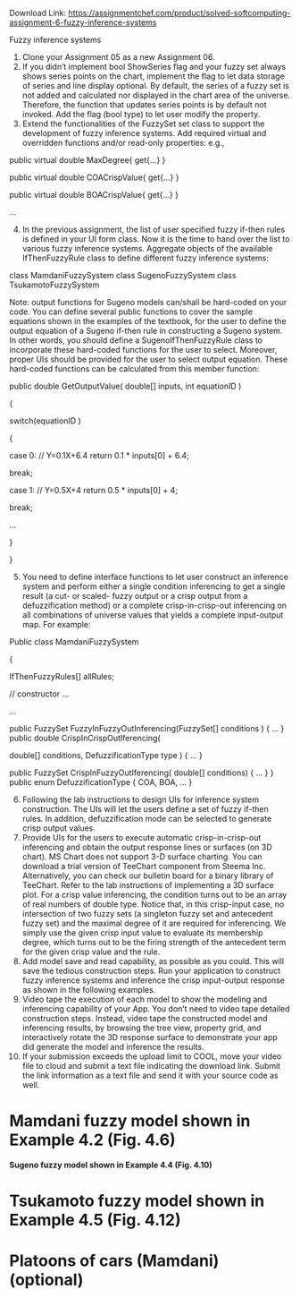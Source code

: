 Download Link: https://assignmentchef.com/product/solved-softcomputing-assignment-6-fuzzy-inference-systems
<br>



Fuzzy inference systems

<ol>

 <li>Clone your Assignment 05 as a new Assignment 06.</li>

 <li>If you didn’t implement bool ShowSeries flag and your fuzzy set always shows series points on the chart, implement the flag to let data storage of series and line display optional. By default, the series of a fuzzy set is not added and calculated nor displayed in the chart area of the universe. Therefore, the function that updates series points is by default not invoked. Add the flag (bool type) to let user modify the property.</li>

 <li>Extend the functionalities of the FuzzySet set class to support the development of fuzzy inference systems. Add required virtual and overridden functions and/or read-only properties: e.g.,</li>

</ol>

public virtual double MaxDegree{ get{…} }

public virtual double COACrispValue{ get{…} }

public virtual double BOACrispValue{ get{…} }

…




<ol start="4">

 <li>In the previous assignment, the list of user specified fuzzy if-then rules is defined in your UI form class. Now it is the time to hand over the list to various fuzzy inference systems. Aggregate objects of the available IfThenFuzzyRule class to define different fuzzy inference systems:</li>

</ol>

class MamdaniFuzzySystem  class SugenoFuzzySystem  class TsukamotoFuzzySystem

Note: output functions for Sugeno models can/shall be hard-coded on your code. You can define several public functions to cover the sample equations shown in the examples of the textbook, for the user to define the output equation of a Sugeno if-then rule in constructing a Sugeno system. In other words, you should define a SugenoIfThenFuzzyRule class to incorporate these hard-coded functions for the user to select. Moreover, proper UIs should be provided for the user to select output equation. These hard-coded functions can be calculated from this member function:




public double GetOutputValue( double[] inputs, int equationID )

{

switch(equationID )

{

case 0:  // Y=0.1X+6.4             return 0.1 * inputs[0] + 6.4;

break;

case 1: // Y=0.5X+4                return 0.5 * inputs[0] + 4;

break;

…

}

}




<ol start="5">

 <li>You need to define interface functions to let user construct an inference system and perform either a single condition inferencing to get a single result (a cut- or scaled- fuzzy output or a crisp output from a defuzzification method) or a complete crisp-in-crisp-out inferencing on all combinations of universe values that yields a complete input-output map. For example:</li>

</ol>




Public class MamdaniFuzzySystem

{

IfThenFuzzyRules[] allRules;

// constructor …

…

public FuzzySet FuzzyInFuzzyOutInferencing(FuzzySet[] conditions ) { … }  public double CrispInCrispOutIferencing(

double[] conditions, DefuzzificationType type ) { … }

public FuzzySet CrispInFuzzyOutIferencing( double[] conditions) { … } }  public enum DefuzzificationType { COA, BOA, … }

<ol start="6">

 <li>Following the lab instructions to design UIs for inference system construction. The UIs will let the users define a set of fuzzy if-then rules. In addition, defuzzification mode can be selected to generate crisp output values.</li>

 <li>Provide UIs for the users to execute automatic crisp-in-crisp-out inferencing and obtain the output response lines or surfaces (on 3D chart). MS Chart does not support 3-D surface charting. You can download a trial version of TeeChart component from Steema Inc. Alternatively, you can check our bulletin board for a binary library of TeeChart. Refer to the lab instructions of implementing a 3D surface plot. For a crisp value inferencing, the condition turns out to be an array of real numbers of double type. Notice that, in this crisp-input case, no intersection of two fuzzy sets (a singleton fuzzy set and antecedent fuzzy set) and the maximal degree of it are required for inferencing. We simply use the given crisp input value to evaluate its membership degree, which turns out to be the firing strength of the antecedent term for the given crisp value and the rule.</li>

 <li>Add model save and read capability, as possible as you could. This will save the tedious construction steps. Run your application to construct fuzzy inference systems and inference the crisp input-output response as shown in the following examples.</li>

 <li>Video tape the execution of each model to show the modeling and inferencing capability of your App. You don’t need to video tape detailed construction steps. Instead, video tape the constructed model and inferencing results, by browsing the tree view, property grid, and interactively rotate the 3D response surface to demonstrate your app did generate the model and inference the results.</li>

 <li>If your submission exceeds the upload limit to COOL, move your video file to cloud and submit a text file indicating the download link. Submit the link information as a text file and send it with your source code as well.</li>

</ol>




<h1>Mamdani fuzzy model shown in Example 4.2 (Fig. 4.6)</h1>










<strong>Sugeno fuzzy model shown in Example 4.4 (Fig. 4.10) </strong>







<h1>Tsukamoto fuzzy model shown in Example 4.5 (Fig. 4.12)</h1>







<h1>Platoons of cars (Mamdani)(optional)</h1>





